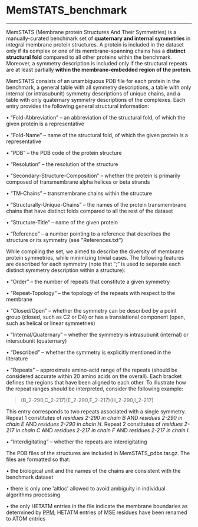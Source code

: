 # MemSTATS_benchmark
---

MemSTATS (Membrane protein Structures And Their Symmetries) is a manually-curated benchmark set of **quaternary and internal symmetries** in integral membrane protein structures. A protein is included in the dataset only if its complex or one of its membrane-spanning chains has a **distinct structural fold** compared to all other proteins within the benchmark. Moreover, a symmetry description is included only if the structural repeats are at least partially **within the membrane-embedded region of the protein**. 

MemSTATS consists of an unambiguous PDB file for each protein in the benchmark, a general table with all symmetry descriptions, a table with only internal (or intrasubunit) symmetry descriptions of unique chains, and a table with only quaternary symmetry descriptions of the complexes. Each entry provides the following general structural information:

•	“Fold-Abbreviation” – an abbreviation of the structural fold, of which the given protein is a representative

•	“Fold-Name” – name of the structural fold, of which the given protein is a representative

•	“PDB” – the PDB code of the protein structure

•	“Resolution” – the resolution of the structure

•	“Secondary-Structure-Composition” – whether the protein is primarily composed of transmembrane alpha helices or beta strands

•	“TM-Chains” – transmembrane chains within the structure

•	“Structurally-Unique-Chains” – the names of the protein transmembrane chains that have distinct folds compared to all the rest of the dataset

•	“Structure-Title” – name of the given protein

•	“Reference” – a number pointing to a reference that describes the structure or its symmetry (see "References.txt")



While compiling the set, we aimed to describe the diversity of membrane protein symmetries, while minimizing trivial cases. The following features are described for each symmetry (note that “;” is used to separate each distinct symmetry description within a structure): 

•	“Order” – the number of repeats that constitute a given symmetry

•	“Repeat-Topology” – the topology of the repeats with respect to the membrane 

•	“Closed/Open” – whether the symmetry can be described by a point group (closed, such as C2 or D4) or has a translational component (open, such as helical or linear symmetries)

•	“Internal/Quaternary” – whether the symmetry is intrasubunit (internal) or intersubunit (quaternary)

•	 “Described” – whether the symmetry is explicitly mentioned in the literature

•	“Repeats” – approximate amino-acid range of the repeats (should be considered accurate within 20 amino acids on the overall). Each bracket defines the regions that have been aligned to each other. To illustrate how the repeat ranges should be interpreted, consider the following example:

> (B_2-290,C_2-217)(E_2-290,F_2-217)(H_2-290,I_2-217)

This entry corresponds to two repeats associated with a single symmetry. Repeat 1 constitutes of *residues 2-290 in chain B* AND *residues 2-290 in chain E* AND *residues 2-290 in chain H*. Repeat 2 constitutes of *residues 2-217 in chain C* AND *residues 2-217 in chain F* AND *residues 2-217 in chain I*.

•	“Interdigitating” – whether the repeats are interdigitating 



The PDB files of the structures are included in MemSTATS_pdbs.tar.gz. The files are formatted so that:

•	the biological unit and the names of the chains are consistent with the benchmark dataset

•	there is only one 'altloc' allowed to avoid ambiguity in individual algorithms processing

•	the only HETATM entries in the file indicate the membrane boundaries as determined by [PPM](https://dx.doi.org/10.1093%2Fnar%2Fgkr703); HETATM entries of MSE residues have been renamed to ATOM entries


